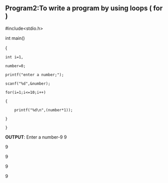 ## Program2:To write a program by using loops ( for )
#include<stdio.h>

int main()

{

    int i=1,
    
    number=0;
    
    printf("enter a number;");
    
    scanf("%d",&number);
    
    for(i=1;i<=10;i++)
    
    { 
    
        printf("%d\n",(number*1));
        
    }
    
    }

**OUTPUT**: Enter a number-9
9

9

9

9

9
